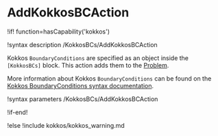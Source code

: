 # AddKokkosBCAction

!if! function=hasCapability('kokkos')

!syntax description /KokkosBCs/AddKokkosBCAction

Kokkos `BoundaryConditions` are specified as an object inside the `[KokkosBCs]` block. This action adds them to the [Problem](syntax/Problem/index.md).

More information about Kokkos `BoundaryConditions` can be found on the [Kokkos BoundaryConditions syntax documentation](syntax/KokkosBCs/index.md).

!syntax parameters /KokkosBCs/AddKokkosBCAction

!if-end!

!else
!include kokkos/kokkos_warning.md
